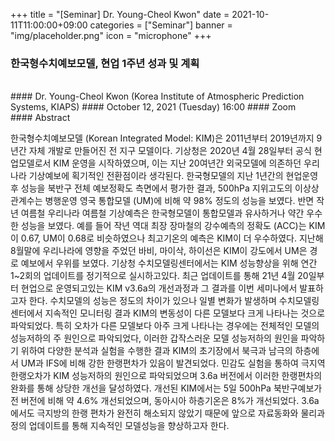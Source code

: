 ﻿+++
title = "[Seminar] Dr. Young-Cheol Kwon"
date = 2021-10-11T11:00:00+09:00
categories = ["Seminar"]
banner = "img/placeholder.png"
icon = "microphone"
+++
### 한국형수치예보모델, 현업 1주년 성과 및 계획
<br>
#### Dr. Young-Cheol Kwon (Korea Institute of Atmospheric Prediction Systems, KIAPS)
#### October 12, 2021 (Tuesday) 16:00
#### Zoom
<br>
#### Abstract

한국형수치예보모델 (Korean Integrated Model: KIM)은 2011년부터 2019년까지 9년간 자체 개발로 만들어진 전 지구 모델이다. 기상청은 2020년 4월 28일부터 공식 현업모델로서 KIM 운영을 시작하였으며, 이는 지난 20여년간 외국모델에 의존하던 우리나라 기상예보에 획기적인 전환점이라 생각된다. 한국형모델의 지난 1년간의 현업운영 후 성능을 북반구 전체 예보정확도 측면에서 평가한 결과, 500hPa 지위고도의 이상상관계수는 병행운영 영국 통합모델 (UM)에 비해 약 98% 정도의 성능을 보였다. 반면 작년 여름철 우리나라 여름철 기상예측은 한국형모델이 통합모델과 유사하거나 약간 우수한 성능을 보였다. 예를 들어 작년 역대 최장 장마철의 강수예측의 정확도 (ACC)는 KIM이 0.67, UM이 0.68로 비슷하였으나 최고기온의 예측은 KIM이 더 우수하였다. 지난해 8월말에 우리나라에 영향을 주었던 바비, 마이삭, 하이선은 KIM이 강도에서 UM은 경로 예보에서 우위를 보였다.
기상청 수치모델링센터에서는 KIM 성능향상을 위해 연간 1~2회의 업데이트를 정기적으로 실시하고있다. 최근 업데이트를 통해 21년 4월 20일부터 현업으로 운영되고있는 KIM v3.6a의 개선과정과 그 결과를 이번 세미나에서 발표하고자 한다. 수치모델의 성능은 정도의 차이가 있으나 일별 변화가 발생하며 수치모델링센터에서 지속적인 모니터링 결과 KIM의 변동성이 다른 모델보다 크게 나타나는 것으로 파악되었다. 특히 오차가 다른 모델보다 아주 크게 나타나는 경우에는 전체적인 모델의 성능저하의 주 원인으로 파악되었다, 이러한 갑작스러운 모델 성능저하의 원인을 파악하기 위하여 다양한 분석과 실험을 수행한 결과 KIM의 초기장에서 북극과 남극의 하층에서 UM과 IFS에 비해 강한 한랭편차가 있음이 발견되었다. 민감도 실험을 통하여 극지역 한랭오차가 KIM 성능저하의 원인으로 파악되었으며 3.6a 버전에서 이러한 한랭편차의 완화를 통해 상당한 개선을 달성하였다. 개선된 KIM에서는 5일 500hPa 북반구예보가 전 버전에 비해 약 4.6% 개선되었으며, 동아시아 하층기온은 8%가 개선되었다. 3.6a에서도 극지방의 한랭 편차가 완전히 해소되지 않았기 때문에 앞으로 자료동화와 물리과정의 업데이트를 통해 지속적인 모델성능을 향상하고자 한다.
